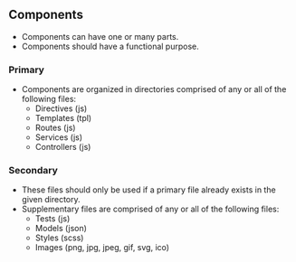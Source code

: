 ## Components
- Components can have one or many parts.
- Components should have a functional purpose.

### Primary
- Components are organized in directories comprised of any or all of the following files:
	- Directives (js)
	- Templates (tpl)
	- Routes (js)
	- Services (js)
	- Controllers (js)

### Secondary
- These files should only be used if a primary file already exists in the given directory.
- Supplementary files are comprised of any or all of the following files:
	- Tests (js)
	- Models (json)
	- Styles (scss)
	- Images (png, jpg, jpeg, gif, svg, ico)